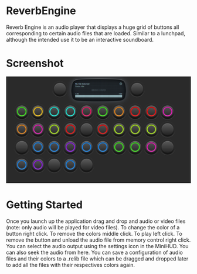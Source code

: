 # ReverbEngine
Reverb Engine is an audio player that displays a huge grid of buttons all corresponding to certain audio files that are loaded. Similar to a lunchpad, although the intended use it to be an interactive soundboard.

# Screenshot
![Screenshot](https://github.com/Absence209/ReverbEngine/blob/master/Screenshot%202020-10-29%20103251.png?raw=true)

# Getting Started
Once you launch up the application drag and drop and audio or video files (note: only audio will be played for video files).
To change the color of a button right click.
To remove the colors middle click.
To play left click.
To remove the button and unload the audio file from memory control right click.
You can select the audio output using the settings icon in the MiniHUD.
You can also seek the audio from here.
You can save a configuration of audio files and their colors to a .relib file which can be dragged and dropped later to add all the files with their respectives colors again.
